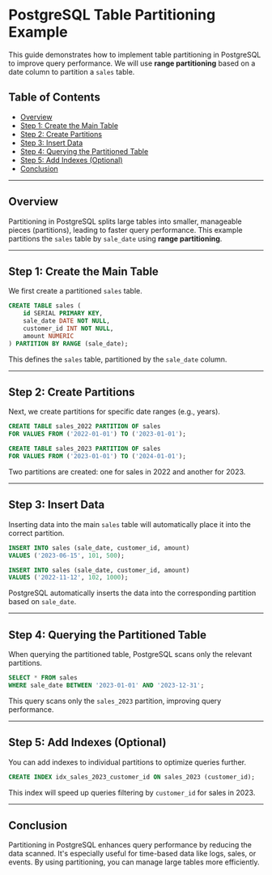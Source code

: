 # PostgreSQL Table Partitioning Example

This guide demonstrates how to implement table partitioning in PostgreSQL to improve query performance. We will use **range partitioning** based on a date column to partition a `sales` table.

## Table of Contents

- [Overview](#overview)
- [Step 1: Create the Main Table](#step-1-create-the-main-table)
- [Step 2: Create Partitions](#step-2-create-partitions)
- [Step 3: Insert Data](#step-3-insert-data)
- [Step 4: Querying the Partitioned Table](#step-4-querying-the-partitioned-table)
- [Step 5: Add Indexes (Optional)](#step-5-add-indexes-optional)
- [Conclusion](#conclusion)

---

## Overview

Partitioning in PostgreSQL splits large tables into smaller, manageable pieces (partitions), leading to faster query performance. This example partitions the `sales` table by `sale_date` using **range partitioning**.

---

## Step 1: Create the Main Table

We first create a partitioned `sales` table.

```sql
CREATE TABLE sales (
    id SERIAL PRIMARY KEY,
    sale_date DATE NOT NULL,
    customer_id INT NOT NULL,
    amount NUMERIC
) PARTITION BY RANGE (sale_date);
```

This defines the `sales` table, partitioned by the `sale_date` column.

---

## Step 2: Create Partitions

Next, we create partitions for specific date ranges (e.g., years).

```sql
CREATE TABLE sales_2022 PARTITION OF sales
FOR VALUES FROM ('2022-01-01') TO ('2023-01-01');

CREATE TABLE sales_2023 PARTITION OF sales
FOR VALUES FROM ('2023-01-01') TO ('2024-01-01');
```

Two partitions are created: one for sales in 2022 and another for 2023.

---

## Step 3: Insert Data

Inserting data into the main `sales` table will automatically place it into the correct partition.

```sql
INSERT INTO sales (sale_date, customer_id, amount)
VALUES ('2023-06-15', 101, 500);

INSERT INTO sales (sale_date, customer_id, amount)
VALUES ('2022-11-12', 102, 1000);
```

PostgreSQL automatically inserts the data into the corresponding partition based on `sale_date`.

---

## Step 4: Querying the Partitioned Table

When querying the partitioned table, PostgreSQL scans only the relevant partitions.

```sql
SELECT * FROM sales
WHERE sale_date BETWEEN '2023-01-01' AND '2023-12-31';
```

This query scans only the `sales_2023` partition, improving query performance.

---

## Step 5: Add Indexes (Optional)

You can add indexes to individual partitions to optimize queries further.

```sql
CREATE INDEX idx_sales_2023_customer_id ON sales_2023 (customer_id);
```

This index will speed up queries filtering by `customer_id` for sales in 2023.

---

## Conclusion

Partitioning in PostgreSQL enhances query performance by reducing the data scanned. It's especially useful for time-based data like logs, sales, or events. By using partitioning, you can manage large tables more efficiently.

